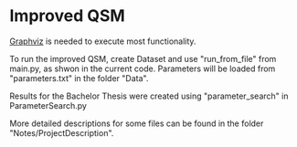 # Improved QSM
[Graphviz](https://graphviz.org/download/) is needed to execute most functionality.

To run the improved QSM, create Dataset and use "run_from_file" from main.py, as shwon in the current code.
Parameters will be loaded from "parameters.txt" in the folder "Data".

Results for the Bachelor Thesis were created using "parameter_search" in ParameterSearch.py

More detailed descriptions for some files can be found in the folder "Notes/ProjectDescription".
